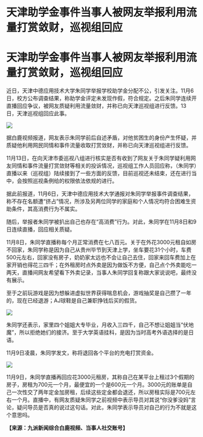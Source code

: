 # 天津助学金事件当事人被网友举报利用流量打赏敛财，巡视组回应

# 天津助学金事件当事人被网友举报利用流量打赏敛财，巡视组回应

近日，天津中德应用技术大学朱同学举报学校助学金分配不公，引发关注。11月6日，校方公布调查结果，称助学金评定未发现作假，符合规定。之后朱同学连续开直播回应争议，被网友质疑利用流量敛财，并称已向天津巡视组进行反馈。13日，天津巡视组回应此事。

![](https://inews.gtimg.com/om_bt/OhR_g30saklTPUdeLQJI91qXUcBWDJd0nGQmfpnC0RyigAA/1000)

据白鹿视频报道，网友表示朱同学前后自述矛盾，对他贫困生的身份产生怀疑，并质疑他利用网民同情和事件流量收取打赏敛财，并称已向天津巡视组进行反馈。

11月13日，在向天津市委巡视八组进行核实是否有收到了网友关于朱同学疑利用网友同情和事件流量打赏敛财等相关的投诉情况，巡视组工作人员回应称，（朱同学）直播以来（巡视组）陆续接到了一些方面的反馈，目前巡视还未结束，还在进行当中，会按照巡视条例给的权限依法依规的进行。

据此前报道，11月6日，天津中德应用技术大学通报对朱同学举报事件调查结果，称不存在名额遭“挤占”情况，所涉及另两位同学的家庭和个人情况均符合困难生资助条件，其高消费行为不属实。

随后，举报者朱同学被扒出自己也存在“高消费”行为。对此，朱同学在11月8日和9日连续直播，回应相关质疑。

11月8日，朱同学直播称每个月正常消费在七八百元。关于在外花3000元租自如房不回家，朱同学称是因为自己从贵州毕节到天津上学，坐车要花31个小时，车费500元左右，回家没有房子，奶奶家太远也不会让自己去住，回家来回车费加上在家开销也得花三四千；在外租房时点外卖是因为做饭不方便，自己点个外卖能吃一两天，直播间网友希望看下外卖记录，当事人朱同学回复称跟大家说说吧，最终没有展示。

至于之前玩游戏是因为想躲进虚拟世界获得喘息机会，游戏抽奖是自己攒了一年的，现在已经退游；AJ球鞋是自己兼职挣钱后买的假货。

![](https://inews.gtimg.com/om_bt/O4z0e9xjXcT7x7sxkuckqiOFP_paLn09AqqCN939UhNP0AA/1000)

朱同学还表示，家里四个姐姐大专毕业，月收入三四千，自己不想让姐姐当“伏地魔”，所以拒绝她们的接济。至于大学英语挂科，是因为当时高考外语选择的是日语。

11月9日凌晨，朱同学发文，称将退回各个平台的充电打赏资金。

![](https://inews.gtimg.com/om_bt/OhKbS0DisSo_bwVquJrLdOvJPECYUbTwEDlVGnwyE11kkAA/1000)

11月9日，朱同学直播再回应花3000元租房，其称自己在某平台上租过3个假期的房子，房租为700元一个月，最便宜的一个是600元一个月。3000元的账单是自己一次性交了两年定金加房租，后续这些定金都会退还，所以房租实际是700元左右一个月。直播中，有网友质疑朱同学之前视频中表示导员对其说“你没爹没妈”言论，疑问导员是否真的说过这句话。对此，朱同学表示导员对自己的行为不就是这个意思吗。

**【来源：九派新闻综合白鹿视频、当事人社交账号】**

